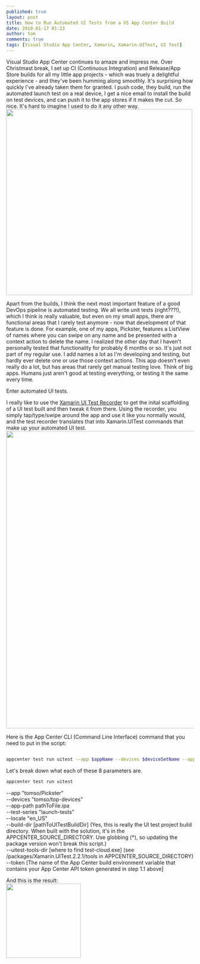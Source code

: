 ```yaml
---
published: true
layout: post
title: How to Run Automated UI Tests from a VS App Center Build
date: 2018-01-17 01:23
author: tom
comments: true
tags: [Visual Studio App Center, Xamarin, Xamarin.UITest, UI Test]
---
```

Visual Studio App Center continues to amaze and impress me. Over Christmast break, I set up CI (Continuous Integration) and Release/App Store builds for all my little app projects - which was truely a delightful experience - and they've been humming along smoothly. 
It's surprising how quickly I've already taken them for granted. I push code, they build, run the automated launch test on a real device, I get a nice email to install the build on test devices, and can push it to the app stores if it makes the cut. So nice. It's hard to imagine I used to do it any other way.  
<img src="{{site.baseurl}}/images/AppCenter-AutomatedUITests/CIBuilds.png" style="width: 500px;"/> 

Apart from the builds, I think the next most important feature of a good DevOps pipeline is automated testing. We all write unit tests (right???!), which I think is really valuable, but even on my small apps, there are functional areas that I rarely test anymore - now that development of that feature is done. For example, one of my apps, Pickster, features a ListView of names where you can swipe on any name and be presented with a context action to delete the name. I realized the other day that I haven't personally tested that functionality for probably 6 months or so. It's just not part of my regular use. I add names a lot as I'm developing and testing, but hardly ever delete one or use those context actions. This app doesn't even really do a lot, but has areas that rarely get manual testing love. Think of big apps. Humans just aren't good at testing everything, or testing it the same every time.  

Enter automated UI tests.  

I really like to use the [Xamarin UI Test Recorder](https://developer.xamarin.com/guides/testcloud/testrecorder/) to get the inital scaffolding of a UI test built and then tweak it from there. Using the recorder, you simply tap/type/swipe around the app and use it like you normally would, and the test recorder translates that into Xamarin.UITest commands that make up your automated UI test.  
<img src="{{site.baseurl}}/images/AppCenter-AutomatedUITests/testrecorder.png" style="width: 800px;"/> 




Here is the App Center CLI (Command Line Interface) command that you need to put in the script:  
```bash

appcenter test run uitest --app $appName --devices $deviceSetName --app-path $APPCENTER_OUTPUT_DIRECTORY/Pickster.ipa --test-series $testSeriesName --locale "en_US" --build-dir $APPCENTER_SOURCE_DIRECTORY/Pickster.UITests/bin/Debug --uitest-tools-dir $APPCENTER_SOURCE_DIRECTORY/packages/Xamarin.UITest.*/tools --token $appCenterLoginApiToken 

```

Let's break down what each of these 8 parameters are.

```csharp 
appcenter test run uitest 
```

--app "tomso/Pickster"  
--devices "tomso/top-devices"  
--app-path pathToFile.ipa  
--test-series "launch-tests"  
--locale "en_US"  
--build-dir [pathToUITestBuildDir] (Yes, this is really the UI test project build directory. When built with the solution, it's in the APPCENTER_SOURCE_DIRECTORY. Use globbing (*), so updating the package version won't break this script.)  
--uitest-tools-dir [where to find test-cloud.exe] (see /packages/Xamarin.UITest.2.2.1/tools in APPCENTER_SOURCE_DIRECTORY)  
--token [The name of the App Center build environment variable that contains your App Center API token generated in step 1.1 above]  



And this is the result:  
<img src="{{site.baseurl}}/images/WhatEveryXFDevNeedsToKnowAboutUWP/SampleNControl.png" style="width: 200px;"/> 

